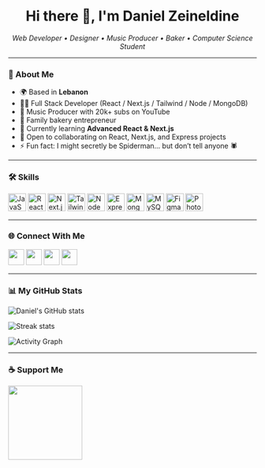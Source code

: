 <h1 align="center">Hi there 👋, I'm Daniel Zeineldine</h1>

<p align="center">
  <em>Web Developer • Designer • Music Producer • Baker • Computer Science Student</em>
</p>

---

### 🚀 About Me
- 🌍 Based in **Lebanon**
- 👨‍💻 Full Stack Developer (React / Next.js / Tailwind / Node / MongoDB)
- 🎹 Music Producer with 20k+ subs on YouTube
- 🍰 Family bakery entrepreneur
- 🧠 Currently learning **Advanced React & Next.js**
- 🤝 Open to collaborating on React, Next.js, and Express projects
- ⚡ Fun fact: I might secretly be Spiderman... but don’t tell anyone 🕷️

---

### 🛠️ Skills
<p align="left">
  <img src="https://raw.githubusercontent.com/danielcranney/readme-generator/main/public/icons/skills/javascript-colored.svg" width="36" height="36" alt="JavaScript" />
  <img src="https://raw.githubusercontent.com/danielcranney/readme-generator/main/public/icons/skills/react-colored.svg" width="36" height="36" alt="React" />
  <img src="https://raw.githubusercontent.com/danielcranney/readme-generator/main/public/icons/skills/nextjs-colored.svg" width="36" height="36" alt="Next.js" />
  <img src="https://raw.githubusercontent.com/danielcranney/readme-generator/main/public/icons/skills/tailwindcss-colored.svg" width="36" height="36" alt="TailwindCSS" />
  <img src="https://raw.githubusercontent.com/danielcranney/readme-generator/main/public/icons/skills/nodejs-colored.svg" width="36" height="36" alt="NodeJS" />
  <img src="https://raw.githubusercontent.com/danielcranney/readme-generator/main/public/icons/skills/express-colored.svg" width="36" height="36" alt="Express" />
  <img src="https://raw.githubusercontent.com/danielcranney/readme-generator/main/public/icons/skills/mongodb-colored.svg" width="36" height="36" alt="MongoDB" />
  <img src="https://raw.githubusercontent.com/danielcranney/readme-generator/main/public/icons/skills/mysql-colored.svg" width="36" height="36" alt="MySQL" />
  <img src="https://raw.githubusercontent.com/danielcranney/readme-generator/main/public/icons/skills/figma-colored.svg" width="36" height="36" alt="Figma" />
  <img src="https://raw.githubusercontent.com/danielcranney/readme-generator/main/public/icons/skills/photoshop-colored.svg" width="36" height="36" alt="Photoshop" />
</p>

---

### 🌐 Connect With Me
<p align="left">
  <a href="https://github.com/DanielZeineldine"><img src="https://raw.githubusercontent.com/danielcranney/readme-generator/main/public/icons/socials/github.svg" width="32" height="32" /></a>
  <a href="http://www.instagram.com/danytb8"><img src="https://raw.githubusercontent.com/danielcranney/readme-generator/main/public/icons/socials/instagram.svg" width="32" height="32" /></a>
  <a href="https://www.linkedin.com/in/daniel-zeineldine"><img src="https://raw.githubusercontent.com/danielcranney/readme-generator/main/public/icons/socials/linkedin.svg" width="32" height="32" /></a>
  <a href="https://www.youtube.com/@danyzmusic"><img src="https://raw.githubusercontent.com/danielcranney/readme-generator/main/public/icons/socials/youtube.svg" width="32" height="32" /></a>
</p>

---

### 📊 My GitHub Stats
![Daniel's GitHub stats](https://github-readme-stats.vercel.app/api?username=DanielZeineldine&show_icons=true&count_private=true&title_color=0891b2&text_color=ffffff&icon_color=0891b2&bg_color=1c1917&hide_border=true)

![Streak stats](https://github-readme-streak-stats.herokuapp.com/?user=DanielZeineldine&stroke=ffffff&background=1c1917&ring=0891b2&fire=0891b2&currStreakNum=ffffff&currStreakLabel=0891b2&sideNums=ffffff&sideLabels=ffffff&dates=ffffff&hide_border=true)

![Activity Graph](https://github-readme-activity-graph.vercel.app/graph?username=DanielZeineldine&bg_color=1c1917&color=ffffff&line=0891b2&point=ffffff&area_color=1c1917&area=true&hide_border=true&custom_title=GitHub%20Commits%20Graph)

---

### ☕ Support Me
<a href="https://www.buymeacoffee.com/danyzein">
  <img src="https://cdn.buymeacoffee.com/buttons/v2/default-yellow.png" width="150"/>
</a>
